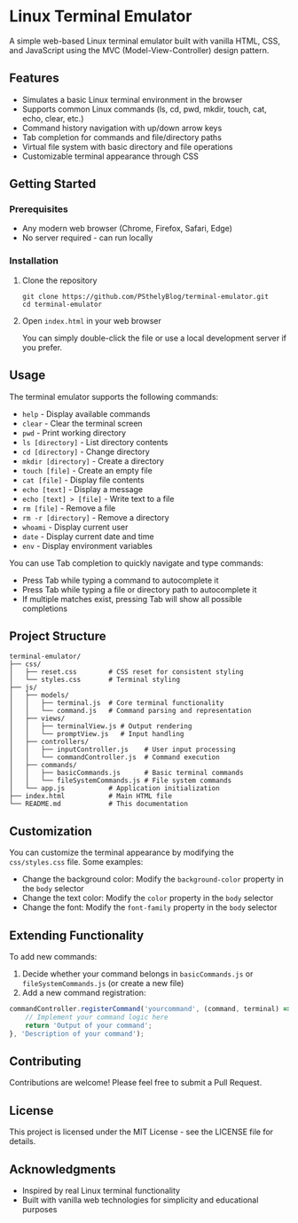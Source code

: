 # Linux Terminal Emulator

A simple web-based Linux terminal emulator built with vanilla HTML, CSS, and JavaScript using the MVC (Model-View-Controller) design pattern.

## Features

- Simulates a basic Linux terminal environment in the browser
- Supports common Linux commands (ls, cd, pwd, mkdir, touch, cat, echo, clear, etc.)
- Command history navigation with up/down arrow keys
- Tab completion for commands and file/directory paths
- Virtual file system with basic directory and file operations
- Customizable terminal appearance through CSS

## Getting Started

### Prerequisites

- Any modern web browser (Chrome, Firefox, Safari, Edge)
- No server required - can run locally

### Installation

1. Clone the repository
   ```
   git clone https://github.com/PSthelyBlog/terminal-emulator.git
   cd terminal-emulator
   ```

2. Open `index.html` in your web browser

   You can simply double-click the file or use a local development server if you prefer.

## Usage

The terminal emulator supports the following commands:

- `help` - Display available commands
- `clear` - Clear the terminal screen
- `pwd` - Print working directory
- `ls [directory]` - List directory contents
- `cd [directory]` - Change directory
- `mkdir [directory]` - Create a directory
- `touch [file]` - Create an empty file
- `cat [file]` - Display file contents
- `echo [text]` - Display a message
- `echo [text] > [file]` - Write text to a file
- `rm [file]` - Remove a file
- `rm -r [directory]` - Remove a directory
- `whoami` - Display current user
- `date` - Display current date and time
- `env` - Display environment variables

You can use Tab completion to quickly navigate and type commands:
- Press Tab while typing a command to autocomplete it
- Press Tab while typing a file or directory path to autocomplete it
- If multiple matches exist, pressing Tab will show all possible completions

## Project Structure

```
terminal-emulator/
├── css/
│   ├── reset.css        # CSS reset for consistent styling
│   └── styles.css       # Terminal styling
├── js/
│   ├── models/
│   │   ├── terminal.js  # Core terminal functionality
│   │   └── command.js   # Command parsing and representation
│   ├── views/
│   │   ├── terminalView.js # Output rendering
│   │   └── promptView.js   # Input handling
│   ├── controllers/
│   │   ├── inputController.js    # User input processing
│   │   └── commandController.js  # Command execution
│   ├── commands/
│   │   ├── basicCommands.js      # Basic terminal commands
│   │   └── fileSystemCommands.js # File system commands
│   └── app.js           # Application initialization
├── index.html           # Main HTML file
└── README.md            # This documentation
```

## Customization

You can customize the terminal appearance by modifying the `css/styles.css` file. Some examples:

- Change the background color: Modify the `background-color` property in the `body` selector
- Change the text color: Modify the `color` property in the `body` selector
- Change the font: Modify the `font-family` property in the `body` selector

## Extending Functionality

To add new commands:

1. Decide whether your command belongs in `basicCommands.js` or `fileSystemCommands.js` (or create a new file)
2. Add a new command registration:

```javascript
commandController.registerCommand('yourcommand', (command, terminal) => {
    // Implement your command logic here
    return 'Output of your command';
}, 'Description of your command');
```

## Contributing

Contributions are welcome! Please feel free to submit a Pull Request.

## License

This project is licensed under the MIT License - see the LICENSE file for details.

## Acknowledgments

- Inspired by real Linux terminal functionality
- Built with vanilla web technologies for simplicity and educational purposes
